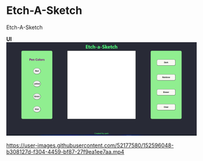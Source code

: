 # Etch-A-Sketch
Etch-A-Sketch

**UI**
![ui](https://github.com/yash88600/Etch-A-Sketch/blob/main/output/UI.png)

https://user-images.githubusercontent.com/52177580/152596048-b308127d-f304-4459-bf87-27f9ea1ee7aa.mp4



